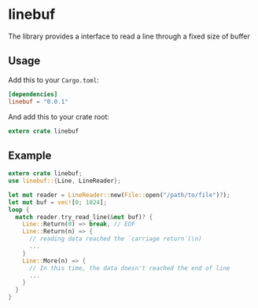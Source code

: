 linebuf
==========

The library provides a interface to read a line through a fixed size of buffer

## Usage

Add this to your `Cargo.toml`:

```toml
[dependencies]
linebuf = "0.0.1"
```

And add this to your crate root:
```rust
extern crate linebuf
```

## Example

```rust
extern crate linebuf;
use linebuf::{Line, LineReader};

let mut reader = LineReader::new(File::open("/path/to/file")?);
let mut buf = vec![0; 1024];
loop {
  match reader.try_read_line(&mut buf)? {
    Line::Return(0) => break, // EOF
    Line::Return(n) => {
      // reading data reached the `carriage return`(\n)
      ...
    }
    Line::More(n) => {
      // In this time, the data doesn't reached the end of line
      ...
    }
  }
}
```

